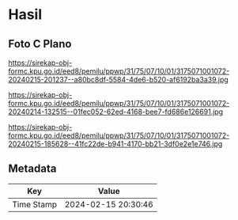 # Hasil

## Foto C Plano

https://sirekap-obj-formc.kpu.go.id/eed8/pemilu/ppwp/31/75/07/10/01/3175071001072-20240215-201237--a80bc8df-5584-4de6-b520-af6192ba3a39.jpg

https://sirekap-obj-formc.kpu.go.id/eed8/pemilu/ppwp/31/75/07/10/01/3175071001072-20240214-132515--01fec052-62ed-4168-bee7-fd686e126691.jpg

https://sirekap-obj-formc.kpu.go.id/eed8/pemilu/ppwp/31/75/07/10/01/3175071001072-20240215-185628--41fc22de-b941-4170-bb21-3df0e2e1e746.jpg


## Metadata

| Key        | Value               |
| ---------- | ------------------- |
| Time Stamp | 2024-02-15 20:30:46 |



